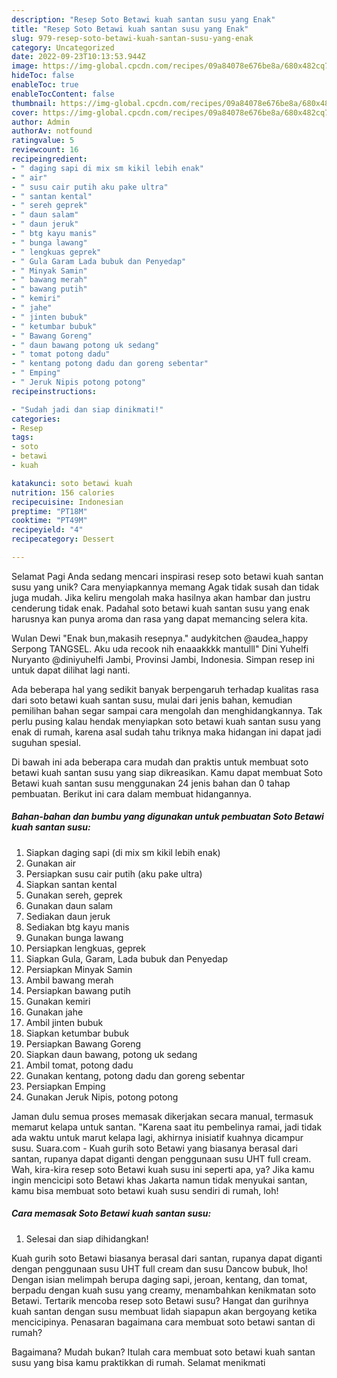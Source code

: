 ```yaml
---
description: "Resep Soto Betawi kuah santan susu yang Enak"
title: "Resep Soto Betawi kuah santan susu yang Enak"
slug: 979-resep-soto-betawi-kuah-santan-susu-yang-enak
category: Uncategorized
date: 2022-09-23T10:13:53.944Z
image: https://img-global.cpcdn.com/recipes/09a84078e676be8a/680x482cq70/soto-betawi-kuah-santan-susu-foto-resep-utama.jpg
hideToc: false
enableToc: true
enableTocContent: false
thumbnail: https://img-global.cpcdn.com/recipes/09a84078e676be8a/680x482cq70/soto-betawi-kuah-santan-susu-foto-resep-utama.jpg
cover: https://img-global.cpcdn.com/recipes/09a84078e676be8a/680x482cq70/soto-betawi-kuah-santan-susu-foto-resep-utama.jpg
author: Admin
authorAv: notfound
ratingvalue: 5
reviewcount: 16
recipeingredient:
- " daging sapi di mix sm kikil lebih enak"
- " air"
- " susu cair putih aku pake ultra"
- " santan kental"
- " sereh geprek"
- " daun salam"
- " daun jeruk"
- " btg kayu manis"
- " bunga lawang"
- " lengkuas geprek"
- " Gula Garam Lada bubuk dan Penyedap"
- " Minyak Samin"
- " bawang merah"
- " bawang putih"
- " kemiri"
- " jahe"
- " jinten bubuk"
- " ketumbar bubuk"
- " Bawang Goreng"
- " daun bawang potong uk sedang"
- " tomat potong dadu"
- " kentang potong dadu dan goreng sebentar"
- " Emping"
- " Jeruk Nipis potong potong"
recipeinstructions:

- "Sudah jadi dan siap dinikmati!"
categories:
- Resep
tags:
- soto
- betawi
- kuah

katakunci: soto betawi kuah 
nutrition: 156 calories
recipecuisine: Indonesian
preptime: "PT18M"
cooktime: "PT49M"
recipeyield: "4"
recipecategory: Dessert

---
```



Selamat Pagi Anda sedang mencari inspirasi resep soto betawi kuah santan susu yang unik? Cara menyiapkannya memang Agak tidak susah dan tidak juga mudah. Jika keliru mengolah maka hasilnya akan hambar dan justru cenderung tidak enak. Padahal soto betawi kuah santan susu yang enak harusnya kan punya aroma dan rasa yang dapat memancing selera kita.


Wulan Dewi &#34;Enak bun,makasih resepnya.&#34; audykitchen @audea_happy Serpong TANGSEL. Aku uda recook nih enaaakkkk mantulll&#34; Dini Yuhelfi Nuryanto @diniyuhelfi Jambi, Provinsi Jambi, Indonesia. Simpan resep ini untuk dapat dilihat lagi nanti.

Ada beberapa hal yang sedikit banyak berpengaruh terhadap kualitas rasa dari soto betawi kuah santan susu, mulai dari jenis bahan, kemudian pemilihan bahan segar sampai cara mengolah dan menghidangkannya. Tak perlu pusing kalau hendak menyiapkan soto betawi kuah santan susu yang enak di rumah, karena asal sudah tahu triknya maka hidangan ini dapat jadi suguhan spesial.


Di bawah ini ada beberapa cara mudah dan praktis untuk membuat soto betawi kuah santan susu yang siap dikreasikan. Kamu dapat membuat Soto Betawi kuah santan susu menggunakan 24 jenis bahan dan 0 tahap pembuatan. Berikut ini cara dalam membuat hidangannya.

<!--inarticleads1-->

##### Bahan-bahan dan bumbu yang digunakan untuk pembuatan Soto Betawi kuah santan susu:

1. Siapkan  daging sapi (di mix sm kikil lebih enak)
1. Gunakan  air
1. Persiapkan  susu cair putih (aku pake ultra)
1. Siapkan  santan kental
1. Gunakan  sereh, geprek
1. Gunakan  daun salam
1. Sediakan  daun jeruk
1. Sediakan  btg kayu manis
1. Gunakan  bunga lawang
1. Persiapkan  lengkuas, geprek
1. Siapkan  Gula, Garam, Lada bubuk dan Penyedap
1. Persiapkan  Minyak Samin
1. Ambil  bawang merah
1. Persiapkan  bawang putih
1. Gunakan  kemiri
1. Gunakan  jahe
1. Ambil  jinten bubuk
1. Siapkan  ketumbar bubuk
1. Persiapkan  Bawang Goreng
1. Siapkan  daun bawang, potong uk sedang
1. Ambil  tomat, potong dadu
1. Gunakan  kentang, potong dadu dan goreng sebentar
1. Persiapkan  Emping
1. Gunakan  Jeruk Nipis, potong potong


Jaman dulu semua proses memasak dikerjakan secara manual, termasuk memarut kelapa untuk santan. &#34;Karena saat itu pembelinya ramai, jadi tidak ada waktu untuk marut kelapa lagi, akhirnya inisiatif kuahnya dicampur susu. Suara.com - Kuah gurih soto Betawi yang biasanya berasal dari santan, rupanya dapat diganti dengan penggunaan susu UHT full cream. Wah, kira-kira resep soto Betawi kuah susu ini seperti apa, ya? Jika kamu ingin mencicipi soto Betawi khas Jakarta namun tidak menyukai santan, kamu bisa membuat soto betawi kuah susu sendiri di rumah, loh! 

<!--inarticleads2-->

##### Cara memasak Soto Betawi kuah santan susu:


1. Selesai dan siap dihidangkan!

Kuah gurih soto Betawi biasanya berasal dari santan, rupanya dapat diganti dengan penggunaan susu UHT full cream dan susu Dancow bubuk, lho! Dengan isian melimpah berupa daging sapi, jeroan, kentang, dan tomat, berpadu dengan kuah susu yang creamy, menambahkan kenikmatan soto Betawi. Tertarik mencoba resep soto Betawi susu? Hangat dan gurihnya kuah santan dengan susu membuat lidah siapapun akan bergoyang ketika mencicipinya. Penasaran bagaimana cara membuat soto betawi santan di rumah? 

Bagaimana? Mudah bukan? Itulah cara membuat soto betawi kuah santan susu yang bisa kamu praktikkan di rumah. Selamat menikmati
